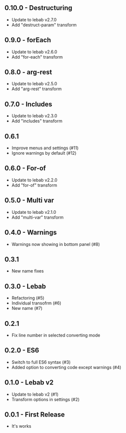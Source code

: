 ## 0.10.0 - Destructuring
* Update to lebab v2.7.0
* Add "destruct-param" transform

## 0.9.0 - forEach
* Update to lebab v2.6.0
* Add "for-each" transform

## 0.8.0 - arg-rest
* Update to lebab v2.5.0
* Add "arg-rest" transform

## 0.7.0 - Includes
* Update to lebab v2.3.0
* Add "includes" transform

## 0.6.1
* Improve menus and settings (#11)
* Ignore warnings by default (#12)

## 0.6.0 - For-of
* Update to lebab v2.2.0
* Add "for-of" transform

## 0.5.0 - Multi var
* Update to lebab v2.1.0
* Add "multi-var" transform

## 0.4.0 - Warnings
* Warnings now showing in bottom panel (#8)

## 0.3.1
* New name fixes

## 0.3.0 - Lebab
* Refactoring (#5)
* Individual transofrm (#6)
* New name (#7)

## 0.2.1
* Fix line number in selected converting mode

## 0.2.0 - ES6
* Switch to full ES6 syntax (#3)
* Added option to converting code except warnings (#4)

## 0.1.0 - Lebab v2
* Update to lebab v2 (#1)
* Transform options in settings (#2)

## 0.0.1 - First Release
* It's works
